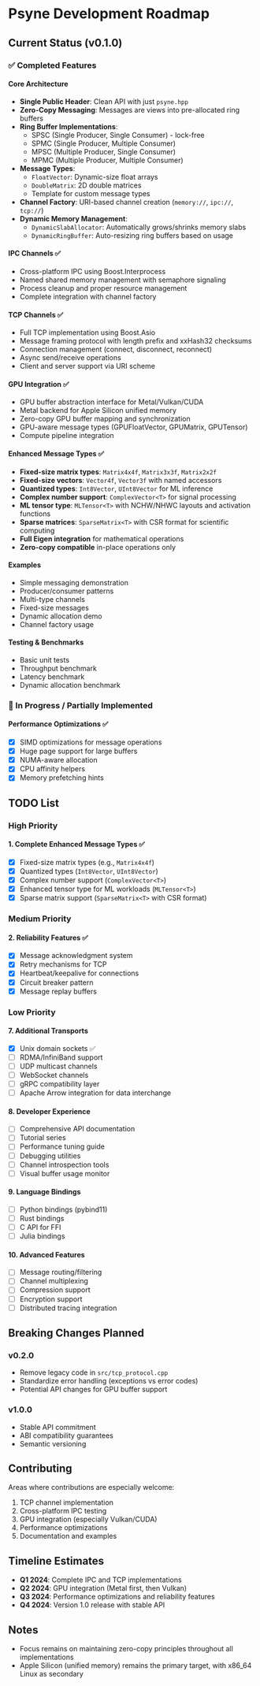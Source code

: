 # Psyne Development Roadmap

## Current Status (v0.1.0)

### ✅ Completed Features

#### Core Architecture
- **Single Public Header**: Clean API with just `psyne.hpp`
- **Zero-Copy Messaging**: Messages are views into pre-allocated ring buffers
- **Ring Buffer Implementations**: 
  - SPSC (Single Producer, Single Consumer) - lock-free
  - SPMC (Single Producer, Multiple Consumer) 
  - MPSC (Multiple Producer, Single Consumer)
  - MPMC (Multiple Producer, Multiple Consumer)
- **Message Types**:
  - `FloatVector`: Dynamic-size float arrays
  - `DoubleMatrix`: 2D double matrices
  - Template for custom message types
- **Channel Factory**: URI-based channel creation (`memory://`, `ipc://`, `tcp://`)
- **Dynamic Memory Management**:
  - `DynamicSlabAllocator`: Automatically grows/shrinks memory slabs
  - `DynamicRingBuffer`: Auto-resizing ring buffers based on usage

#### IPC Channels ✅ 
- Cross-platform IPC using Boost.Interprocess
- Named shared memory management with semaphore signaling
- Process cleanup and proper resource management
- Complete integration with channel factory

#### TCP Channels ✅
- Full TCP implementation using Boost.Asio
- Message framing protocol with length prefix and xxHash32 checksums
- Connection management (connect, disconnect, reconnect)
- Async send/receive operations
- Client and server support via URI scheme

#### GPU Integration ✅
- GPU buffer abstraction interface for Metal/Vulkan/CUDA
- Metal backend for Apple Silicon unified memory
- Zero-copy GPU buffer mapping and synchronization
- GPU-aware message types (GPUFloatVector, GPUMatrix, GPUTensor)
- Compute pipeline integration

#### Enhanced Message Types ✅
- **Fixed-size matrix types**: `Matrix4x4f`, `Matrix3x3f`, `Matrix2x2f`
- **Fixed-size vectors**: `Vector4f`, `Vector3f` with named accessors
- **Quantized types**: `Int8Vector`, `UInt8Vector` for ML inference
- **Complex number support**: `ComplexVector<T>` for signal processing
- **ML tensor type**: `MLTensor<T>` with NCHW/NHWC layouts and activation functions
- **Sparse matrices**: `SparseMatrix<T>` with CSR format for scientific computing
- **Full Eigen integration** for mathematical operations
- **Zero-copy compatible** in-place operations only

#### Examples
- Simple messaging demonstration
- Producer/consumer patterns
- Multi-type channels
- Fixed-size messages
- Dynamic allocation demo
- Channel factory usage

#### Testing & Benchmarks
- Basic unit tests
- Throughput benchmark
- Latency benchmark  
- Dynamic allocation benchmark

### 🚧 In Progress / Partially Implemented

#### Performance Optimizations ✅
- [x] SIMD optimizations for message operations
- [x] Huge page support for large buffers
- [x] NUMA-aware allocation
- [x] CPU affinity helpers
- [x] Memory prefetching hints

## TODO List

### High Priority

#### 1. Complete Enhanced Message Types ✅
- [x] Fixed-size matrix types (e.g., `Matrix4x4f`)
- [x] Quantized types (`Int8Vector`, `UInt8Vector`)  
- [x] Complex number support (`ComplexVector<T>`)
- [x] Enhanced tensor type for ML workloads (`MLTensor<T>`)
- [x] Sparse matrix support (`SparseMatrix<T>` with CSR format)

### Medium Priority

#### 2. Reliability Features ✅
- [x] Message acknowledgment system
- [x] Retry mechanisms for TCP
- [x] Heartbeat/keepalive for connections  
- [x] Circuit breaker pattern
- [x] Message replay buffers

### Low Priority

#### 7. Additional Transports
- [x] Unix domain sockets ✅
- [ ] RDMA/InfiniBand support
- [ ] UDP multicast channels
- [ ] WebSocket channels
- [ ] gRPC compatibility layer
- [ ] Apache Arrow integration for data interchange

#### 8. Developer Experience
- [ ] Comprehensive API documentation
- [ ] Tutorial series
- [ ] Performance tuning guide
- [ ] Debugging utilities
- [ ] Channel introspection tools
- [ ] Visual buffer usage monitor

#### 9. Language Bindings
- [ ] Python bindings (pybind11)
- [ ] Rust bindings
- [ ] C API for FFI
- [ ] Julia bindings

#### 10. Advanced Features
- [ ] Message routing/filtering
- [ ] Channel multiplexing
- [ ] Compression support
- [ ] Encryption support
- [ ] Distributed tracing integration

## Breaking Changes Planned

### v0.2.0
- Remove legacy code in `src/tcp_protocol.cpp`
- Standardize error handling (exceptions vs error codes)
- Potential API changes for GPU buffer support

### v1.0.0
- Stable API commitment
- ABI compatibility guarantees
- Semantic versioning

## Contributing

Areas where contributions are especially welcome:
1. TCP channel implementation
2. Cross-platform IPC testing
3. GPU integration (especially Vulkan/CUDA)
4. Performance optimizations
5. Documentation and examples

## Timeline Estimates

- **Q1 2024**: Complete IPC and TCP implementations
- **Q2 2024**: GPU integration (Metal first, then Vulkan)
- **Q3 2024**: Performance optimizations and reliability features
- **Q4 2024**: Version 1.0 release with stable API

## Notes

- Focus remains on maintaining zero-copy principles throughout all implementations
- Apple Silicon (unified memory) remains the primary target, with x86_64 Linux as secondary